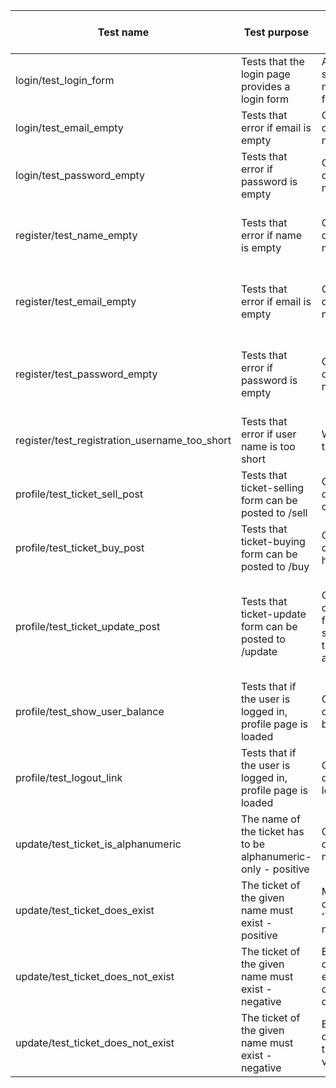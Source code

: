 | Test name                                     | Test purpose                                                    | What was wrong about the output                                             | What the error in the code was                                                      | What was changed to fix it                                                                                                               |
| --------------------------------------------- | --------------------------------------------------------------- | --------------------------------------------------------------------------- | ----------------------------------------------------------------------------------- | ---------------------------------------------------------------------------------------------------------------------------------------- |
| login/test_login_form                         | Tests that the login page provides a login form                 | Asserted false since it could not find the form                             | Form has no ID to select                                                            | Added \#login\-form ID to /login                                                                                                         |
| login/test_email_empty                        | Tests that error if email is empty                              | Could not detect error message                                              | Form could not be submitted if email was blank                                      | Removed required attribute from \#email                                                                                                  |
| login/test_password_empty                     | Tests that error if password is empty                           | Could not detect error message                                              | Form could not be submitted if password was blank                                   | Removed required attribute from \#password                                                                                               |
| register/test_name_empty                      | Tests that error if name is empty                               | Could not detect error message                                              | Form could not be submitted if name was blank                                       | Removed test for checking if name is empty since the html tag "required" already checks that                                             |
| register/test_email_empty                     | Tests that error if email is empty                              | Could not detect error message                                              | Form could not be submitted if email was blank                                      | Removed test for checking if email is empty since the html tag "required" already checks that                                            |
| register/test_password_empty                  | Tests that error if password is empty                           | Could not detect error message                                              | Form could not be submitted if password was blank                                   | Removed test for checking if password is empty since the html tag "required" already checks that                                         |
| register/test_registration_username_too_short | Tests that error if user name is too short                      | Was not throwing error                                                      | Function in utils.py was not checking for error properly                            | Function was checking if too short AND too long, changed to or                                                                           |
| profile/test_ticket_sell_post                 | Tests that ticket\-selling form can be posted to /sell          | Could not detect sell\-content                                              | Form was redirecting to 404 page                                                    | Added temporary sell page and route                                                                                                      |
| profile/test_ticket_buy_post                  | Tests that ticket\-buying form can be posted to /buy            | Could not detect buy\-header                                                | Form was redirecting to 404 page                                                    | Added temporary buy page and route                                                                                                       |
| profile/test_ticket_update_post               | Tests that ticket\-update form can be posted to /update         | Could not detect which form was submitted and therefor which action to take | Forms had no unique properties and no code to check for which form was submitted    | Added code to frontend\.py to check which form was submitted as a POST to /, removed form actions and added names to form submit buttons |
| profile/test_show_user_balance                | Tests that if the user is logged in, profile page is loaded     | Could not detect the user balance                                           | user balance had no ID                                                              | Added \#user\-balance ID to the user's balance on /                                                                                      |
| profile/test_logout_link                      | Tests that if the user is logged in, profile page is loaded     | Could not detect the logout button                                          | logout button had no ID                                                             | Added \#logout\-link ID to the logout anchor on /                                                                                        |
| update/test_ticket_is_alphanumeric            | The name of the ticket has to be alphanumeric\-only \- positive | Could not detect flash\-message                                             | Flash message had no ID                                                             | Added \#flash\-message ID to the flash message                                                                                           |
| update/test_ticket_does_exist                 | The ticket of the given name must exist \- positive             | Message was displaying 'Ticket does not exist\.'                            | Was checking 'bn\.ticket_exists\(name\)' instead of 'not bn\.ticket_exists\(name\)' | Fixed logic                                                                                                                              |
| update/test_ticket_does_not_exist             | The ticket of the given name must exist \- negative             | Error while checking enough_tickets on ticket that did not exist            | Ticket in enough_tickets function could be None                                     | Added check to enough_tickets to ensure ticket exists                                                                                    |
| update/test_ticket_does_not_exist             | The ticket of the given name must exist \- negative             | Error while checking ticket name is valid                                   | Price field does not exist on form                                                  | Removed price from /buy logic and moved validate_ticket_name into its own function                                                       |
